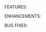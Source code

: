 <!--- Information about referencing GitHub Issues: https://help.github.com/articles/basic-writing-and-formatting-syntax/#referencing-issues-and-pull-requests --->

FEATURES:

ENHANCEMENTS:

BUG FIXES:
